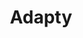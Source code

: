 ---
title: Adapty
short_desc: SDK helping to grow and automate in-app subscriptions
desc: 4Taps created apps for each platform. Each game's social stream is the new way to follow live sports on-the-go, even if the user is away from the TV.
background: "rgba(0, 0, 0, 0.05)"
reviewer: Nish Patel
reviewer_position: Founder and CEO of ClutchPoints
review_body: Cherry Labs sticks to the “Move fast and break things” rule releasing new products and algorithms on a monthly basis. We are very glad that 4Taps managed to cope with our tight schedule providing great communication and transparency in processes.
appstore: "#"
googleplay: "#"
icon: /images/cases/icons/clutchpoints.png
image_page:
  - path: /images/cases/pages/adapty/x1.png
  - path: /images/cases/pages/adapty/x2.png
image_review:
  - path: /images/cases/reviews/adapty/desktop/x1.png
  - path: /images/cases/reviews/adapty/desktop/x2.png
image_review_mobile:
  - path: /images/cases/reviews/adapty/mobile/x1.png
  - path: /images/cases/reviews/adapty/mobile/x2.png
image_review_mobile_centrize: "Yes"
---